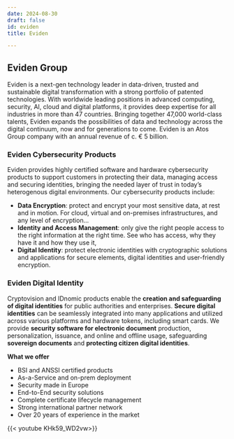 ```yaml
---
date: 2024-08-30
draft: false
id: eviden
title: Eviden

---
```


## Eviden Group

Eviden is a next-gen technology leader in data-driven, trusted and sustainable digital transformation with a strong portfolio of patented technologies. With worldwide leading positions in advanced computing, security, AI, cloud and digital platforms, it provides deep expertise for all industries in more than 47 countries. Bringing together 47,000 world-class talents, Eviden expands the possibilities of data and technology across the digital continuum, now and for generations to come. Eviden is an Atos Group company with an annual revenue of c. € 5 billion.

### Eviden Cybersecurity Products

Eviden provides highly certified software and hardware cybersecurity products to support customers in protecting their data, managing access and securing identities, bringing the needed layer of trust in today’s heterogenous digital environments. Our cybersecurity products include: 
- **Data Encryption**: protect and encrypt your most sensitive data, at rest and in motion. For cloud, virtual and on-premises infrastructures, and any level of encryption...
- **Identity and Access Management**: only give the right people access to the right information at the right time. See who has access, why they have it and how they use it,
- **Digital Identity**: protect electronic identities with cryptographic solutions and applications for secure elements, digital identities and user-friendly encryption.

### Eviden Digital Identity

Cryptovision and IDnomic products enable the **creation and safeguarding of digital identities** for public authorities and enterprises. **Secure digital identities** can be seamlessly integrated into many applications and utilized across various platforms and hardware tokens, including smart cards.
We provide **security software for electronic document** production, personalization, issuance, and online and offline usage, safeguarding **sovereign documents** and **protecting citizen digital identities**.

**What we offer**
- BSI and ANSSI certified products
- As-a-Service and on-prem deployment
- Security made in Europe
- End-to-End security solutions
- Complete certificate lifecycle management
- Strong international partner network
- Over 20 years of experience in the market

{{< youtube KHk59_WD2vw>}}